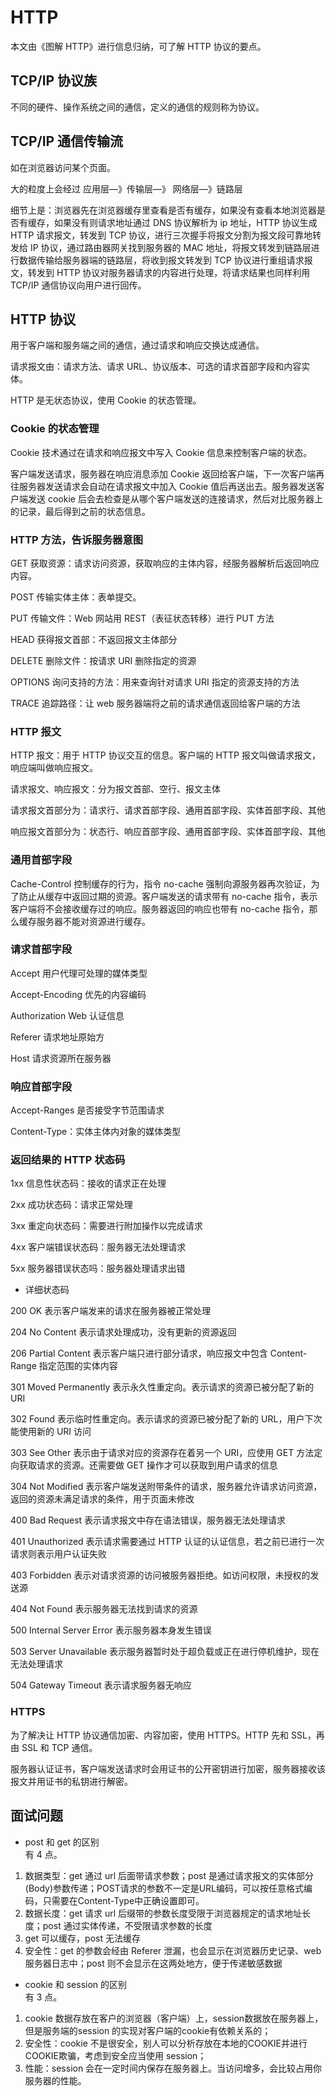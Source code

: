 # HTTP  <!-- {docsify-ignore} -->
本文由《图解 HTTP》进行信息归纳，可了解 HTTP 协议的要点。
## TCP/IP 协议族

不同的硬件、操作系统之间的通信，定义的通信的规则称为协议。

## TCP/IP 通信传输流

如在浏览器访问某个页面。

大的粒度上会经过 应用层—》传输层—》 网络层—》链路层

细节上是：浏览器先在浏览器缓存里查看是否有缓存，如果没有查看本地浏览器是否有缓存，如果没有则请求地址通过 DNS 协议解析为 ip 地址，HTTP 协议生成 HTTP 请求报文，转发到 TCP 协议，进行三次握手将报文分割为报文段可靠地转发给 IP 协议，通过路由器网关找到服务器的 MAC 地址，将报文转发到链路层进行数据传输给服务器端的链路层，将收到报文转发到 TCP 协议进行重组请求报文，转发到 HTTP 协议对服务器请求的内容进行处理，将请求结果也同样利用 TCP/IP 通信协议向用户进行回传。

## HTTP 协议

用于客户端和服务端之间的通信，通过请求和响应交换达成通信。

请求报文由：请求方法、请求 URL、协议版本、可选的请求首部字段和内容实体。

HTTP 是无状态协议，使用 Cookie 的状态管理。

### Cookie 的状态管理

Cookie 技术通过在请求和响应报文中写入 Cookie 信息来控制客户端的状态。

客户端发送请求，服务器在响应消息添加 Cookie 返回给客户端，下一次客户端再往服务器发送请求会自动在请求报文中加入 Cookie 值后再送出去。服务器发送客户端发送 cookie 后会去检查是从哪个客户端发送的连接请求，然后对比服务器上的记录，最后得到之前的状态信息。

### HTTP 方法，告诉服务器意图

GET 获取资源：请求访问资源，获取响应的主体内容，经服务器解析后返回响应内容。

POST 传输实体主体：表单提交。

PUT 传输文件：Web 网站用 REST（表征状态转移）进行 PUT 方法

HEAD 获得报文首部：不返回报文主体部分

DELETE 删除文件：按请求 URI 删除指定的资源

OPTIONS 询问支持的方法：用来查询针对请求 URI 指定的资源支持的方法

TRACE 追踪路径：让 web 服务器端将之前的请求通信返回给客户端的方法

### HTTP 报文

HTTP 报文：用于 HTTP 协议交互的信息。客户端的 HTTP 报文叫做请求报文，响应端叫做响应报文。

请求报文、响应报文：分为报文首部、空行、报文主体

请求报文首部分为：请求行、请求首部字段、通用首部字段、实体首部字段、其他

响应报文首部分为：状态行、响应首部字段、通用首部字段、实体首部字段、其他

### 通用首部字段

Cache-Control 控制缓存的行为，指令 no-cache 强制向源服务器再次验证，为了防止从缓存中返回过期的资源。客户端发送的请求带有 no-cache 指令，表示客户端将不会接收缓存过的响应。服务器返回的响应也带有 no-cache 指令，那么缓存服务器不能对资源进行缓存。

### 请求首部字段

Accept 用户代理可处理的媒体类型

Accept-Encoding 优先的内容编码

Authorization Web 认证信息

Referer 请求地址原始方

Host 请求资源所在服务器

### 响应首部字段

Accept-Ranges 是否接受字节范围请求

Content-Type：实体主体内对象的媒体类型

### 返回结果的 HTTP 状态码

1xx 信息性状态码：接收的请求正在处理

2xx 成功状态码：请求正常处理

3xx 重定向状态码：需要进行附加操作以完成请求

4xx 客户端错误状态码：服务器无法处理请求

5xx 服务器错误状态吗：服务器处理请求出错

- 详细状态码

200 OK 表示客户端发来的请求在服务器被正常处理

204 No Content 表示请求处理成功，没有更新的资源返回

206 Partial Content 表示客户端只进行部分请求，响应报文中包含 Content-Range 指定范围的实体内容

301 Moved Permanently 表示永久性重定向。表示请求的资源已被分配了新的 URI

302 Found 表示临时性重定向。表示请求的资源已被分配了新的 URL，用户下次能使用新的 URI 访问

303 See Other 表示由于请求对应的资源存在着另一个 URI，应使用 GET 方法定向获取请求的资源。还需要做 GET 操作才可以获取到用户请求的信息

304 Not Modified 表示客户端发送附带条件的请求，服务器允许请求访问资源，返回的资源未满足请求的条件，用于页面未修改

400 Bad Request 表示请求报文中存在语法错误，服务器无法处理请求

401 Unauthorized 表示请求需要通过 HTTP 认证的认证信息，若之前已进行一次请求则表示用户认证失败

403 Forbidden 表示对请求资源的访问被服务器拒绝。如访问权限，未授权的发送源

404 Not Found 表示服务器无法找到请求的资源

500 Internal Server Error 表示服务器本身发生错误

503 Server Unavailable 表示服务器暂时处于超负载或正在进行停机维护，现在无法处理请求

504 Gateway Timeout 表示请求服务器无响应

### HTTPS

为了解决让 HTTP 协议通信加密、内容加密，使用 HTTPS。HTTP 先和 SSL，再由 SSL 和 TCP 通信。

服务器认证证书，客户端发送请求时会用证书的公开密钥进行加密，服务器接收该报文并用证书的私钥进行解密。

## 面试问题
- post 和 get 的区别        
有 4 点。
1. 数据类型：get 通过 url 后面带请求参数；post 是通过请求报文的实体部分(Body)参数传递；POST请求的参数不一定是URL编码，可以按任意格式编码，只需要在Content-Type中正确设置即可。
2. 数据长度：get 请求 url 后缀带的参数长度受限于浏览器规定的请求地址长度；post 通过实体传递，不受限请求参数的长度
3. get 可以缓存，post 无法缓存
4. 安全性：get 的参数会经由 Referer 泄漏，也会显示在浏览器历史记录、web 服务器日志中；post 则不会显示在这两处地方，便于传递敏感数据
- cookie 和 session 的区别      
有 3 点。
1. cookie 数据存放在客户的浏览器（客户端）上，session数据放在服务器上，但是服务端的session 的实现对客户端的cookie有依赖关系的；
2. 安全性：cookie 不是很安全，别人可以分析存放在本地的COOKIE并进行COOKIE欺骗，考虑到安全应当使用 session；
3. 性能：session 会在一定时间内保存在服务器上。当访问增多，会比较占用你服务器的性能。